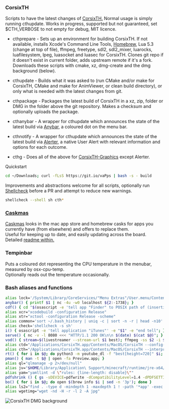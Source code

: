 ### CorsixTH

Scripts to have the latest changes of [CorsixTH.](https://github.com/CorsixTH/CorsixTH) Normal usage is simply running cthupdate. Works in progress, supported but not guaranteed, set $CTH_VERBOSE to not empty for debug, MIT licence.

- cthprepare - Sets up an environment for building CorsixTH. If not available, installs Xcode's Command Line Tools, [Homebrew](http://brew.sh/), Lua 5.3 (change at top of file), ffmpeg, freetype, sdl2, sdl2\_mixer, luarocks,
 luafilesystem, lpeg, luasocket and luasec for CorsixTH. Clones git repo if it doesn't exist in current folder, adds upstream remote if it's a fork. Downloads these scripts with cmake, xz, dmg-create and the dmg background (below).

- cthupdate  - Builds what it was asked to (run CMake and/or make for CorsixTH, CMake and make for AnimViewer, or clean build directory), or only what is needed with the latest changes from git.

- cthpackage - Packages the latest build of CorsixTH in a xz, zip, folder or DMG in the folder above the git repository. Makes a checksum and optionally uploads the package.

- cthanybar  - A wrapper for cthupdate which announces the state of the latest build via [Anybar](https://github.com/tonsky/AnyBar), a coloured dot on the menu bar.

- cthnotify  - A wrapper for cthupdate which announces the state of the latest build via [Alerter](https://github.com/vjeantet/alerter/), a native User Alert with relevant information and options for each outcome.

- cthg       - Does all of the above for [CorsixTH-Graphics](https://github.com/CorsixTH/CorsixTH) except Alerter.

Quickstart

```sh
cd ~/Downloads; curl -fLsS https://git.io/vaPps | bash -s - build
```

Improvements and abstractions welcome for all scripts, optionally run [Shellcheck](https://github.com/koalaman/shellcheck) before a PR and attempt to reduce new warnings.

```sh
shellcheck --shell sh cth*
```

### [Caskmas](caskmas/)

[Caskmas](caskmas/) looks in the mac app store and homebrew casks for apps you currently have (from elsewhere) and offers to replace them.  
Useful for keeping up to date, and easily updating across the board. Detailed [readme within.](caskmas/)

### Tempinbar

Puts a coloured dot representing the CPU temperature in the menubar, measured by osx-cpu-temp.  
Optionally reads out the temperature occasionally.

### Bash aliases and functions

```sh
alias lock='/System/Library/CoreServices/"Menu Extras"/User.menu/Contents/Resources/CGSession -suspend'
anybar() { printf $1 | nc -4u -w0 localhost ${2:-1738}; }
cdf() { cd "$(osascript -e 'tell app "Finder" to POSIX path of (insertion location as alias)')"; }
alias xcr="xcodebuild -configuration Release"
alias xtr="xctool -configuration Release -scheme"
alias common='sort ~/.bash_history | uniq -c | sort -n -r | head -n10'
alias check='shellcheck -s sh'
i() { osascript -e 'tell application "iTunes"' -e "$1" -e "end tell"; }
serve() { nc -v -l 8080 <<< "HTTP/1.1 200 OK\n\n $(date) $(cat $@)"; }
vod() { stream=$(livestreamer --stream-url $1 best); ffmpeg -ss $2 -i $stream -bsf:a aac_adtstoasc -c copy out.mp4; }
alias ctd="/Applications/CorsixTH.app/Contents/MacOS/CorsixTH --config-file=$HOME/.config/CorsixTH/configdemo.txt --interpreter=$HOME/Downloads/CorsixTH/CorsixTH/CorsixTH.lua"
alias cth="/Applications/CorsixTH.app/Contents/MacOS/CorsixTH --interpreter=$HOME/Downloads/CorsixTH/CorsixTH/CorsixTH.lua"
rt() { for i in $@; do python3 -m youtube_dl -f "best[height=720]" $i; done }
pman() { man -t $@ | open -fa Preview.app; }
alias ql="qlmanage -p 2>/dev/null"
alias jv="$HOME/Library/Application\ Support/minecraft/runtime/jre-x64/jre.bundle/Contents/Home/bin/java -jar"
alias yam="yamllint -d \"rules: {line-length: disable}\""
pdfshrink () { gs -sDEVICE=pdfwrite -dCompatibilityLevel=1.4 -dPDFSETTINGS=${3:-/ebook} -dNOPAUSE -dQUIET -dBATCH -sOutputFile="$2" "$1"; }
bo() { for i in $@; do open $(brew info $i | sed -n '3p'); done }
alias ls2="find . -type d -mindepth 1 -maxdepth 1 ! -path '*app' -exec basename {} \;"
alias wgetimg="wget -nd -H -r -l 2 -A jpg"
```

![CorsixTH DMG background](http://i.imgur.com/tG5uZOS.png)
